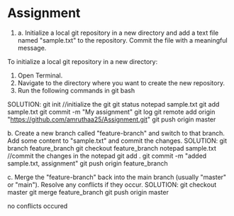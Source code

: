 # Assignment
 
1. a. Initialize a local git repository in a new directory and add a text file named "sample.txt" to the
repository. Commit the file with a meaningful message.

To initialize a local git repository in a new directory:

1.	Open Terminal.
2.	Navigate to the directory where you want to create the new repository.
3.	Run the following commands in git bash

SOLUTION:
git init  //initialize the git
git status
notepad sample.txt
git add sample.txt
git commit -m "My assignment"
git log 
git remote add origin "https://github.com/amruthaa25/Assignment.git"
git push origin master

b. Create a new branch called "feature-branch" and switch to that branch. Add some content to
"sample.txt" and commit the changes.
 SOLUTION:
git branch feature_branch
git checkout feature_branch
notepad sample.txt  //commit the changes in the notepad
git add .
git commit -m "added sample.txt, assignment"
git push origin feature_branch

c. Merge the "feature-branch" back into the main branch (usually "master" or "main"). Resolve any
conflicts if they occur.
SOLUTION:
git checkout master 
git merge feature_branch
git push origin master 

no conflicts occured


